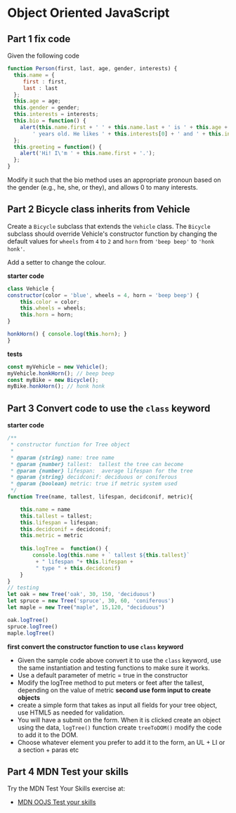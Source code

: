# Object Oriented JavaScript

## Part 1 fix code
Given the following code 
```JavaScript
function Person(first, last, age, gender, interests) {
  this.name = {
     first : first,
     last : last
  };
  this.age = age;
  this.gender = gender;
  this.interests = interests;
  this.bio = function() {
    alert(this.name.first + ' ' + this.name.last + ' is ' + this.age + 
    	' years old. He likes ' + this.interests[0] + ' and ' + this.interests[1] + '.');
  };
  this.greeting = function() {
    alert('Hi! I\'m ' + this.name.first + '.');
  };
}
```
Modify it such that the bio method uses an appropriate pronoun based on the gender (e.g., he, she, or they), and allows 0 to many interests.
## Part 2 Bicycle class inherits from Vehicle

Create a `Bicycle` subclass that extends the `Vehicle` class. The `Bicycle` subclass should override Vehicle's constructor function by changing the default values for `wheels` from `4` to `2` and `horn` from `'beep beep'` to `'honk honk'`.

Add a setter to change the colour.

**starter code**
```javascript
class Vehicle {
constructor(color = 'blue', wheels = 4, horn = 'beep beep') {
	this.color = color;
	this.wheels = wheels;
	this.horn = horn;
}

honkHorn() { console.log(this.horn); }
}
```
**tests**
```javascript
const myVehicle = new Vehicle();
myVehicle.honkHorn(); // beep beep
const myBike = new Bicycle();
myBike.honkHorn(); // honk honk
```
## Part 3 Convert code  to use the `class` keyword
**starter code**
```JavaScript
/**
 * constructor function for Tree object 
 *
 * @param {string} name: tree name
 * @param {number} tallest:  tallest the tree can become
 * @param {number} lifespan:  average lifespan for the tree
 * @param {string} decidconif: deciduous or coniferous 
 * @param {boolean} metric: true if metric system used
 */
function Tree(name, tallest, lifespan, decidconif, metric){

    this.name = name 
    this.tallest = tallest;
    this.lifespan = lifespan;
    this.decidconif = decidconif;
    this.metric = metric
 
    this.logTree =  function() {
        console.log(this.name + ` tallest ${this.tallest}`
         + " lifespan "+ this.lifespan +
         " type " + this.decidconif)    
    } 
}
// testing
let oak = new Tree('oak', 30, 150, 'deciduous')
let spruce = new Tree('spruce', 30, 60, 'coniferous')
let maple = new Tree("maple", 15,120, "deciduous")

oak.logTree()
spruce.logTree()
maple.logTree()
```
**first convert the constructor function to use `class` keyword**
* Given the sample code above convert it to use the `class` keyword, use the same instantiation and testing functions to make sure it works.
* Use a default parameter of metric = true in the constructor
* Modify the logTree method to put meters or feet  after the tallest, depending on the value of metric
**second use form input to create objects**
* create a simple form that takes as input all fields for your tree object, use HTML5 as needed for validation.
* You will have a submit on the form. When it is clicked create an object using the data, `logTree()` function create `treeToDOM()` modify the code to add it to the DOM.
* Choose whatever element you prefer to add it to the form, an UL + LI or a section + paras etc
## Part 4 MDN Test your skills
Try the MDN Test Your Skills exercise at:
* [MDN OOJS Test your skills](https://developer.mozilla.org/en-US/docs/Learn/JavaScript/Objects/Test_your_skills:_Object-oriented_JavaScript)

